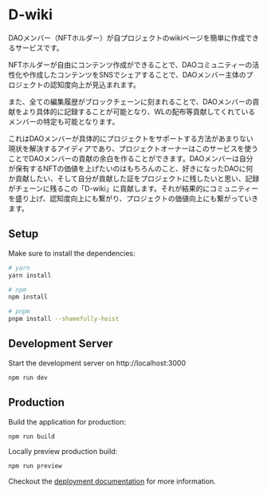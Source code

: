 # D-wiki

DAOメンバー（NFTホルダー）が自プロジェクトのwikiページを簡単に作成できるサービスです。

NFTホルダーが自由にコンテンツ作成ができることで、DAOコミュニティーの活性化や作成したコンテンツをSNSでシェアすることで、DAOメンバー主体のプロジェクトの認知度向上が見込まれます。

また、全ての編集履歴がブロックチェーンに刻まれることで、DAOメンバーの貢献をより具体的に記録することが可能となり、WLの配布等貢献してくれているメンバーの特定も可能となります。

これはDAOメンバーが具体的にプロジェクトをサポートする方法があまりない現状を解決するアイディアであり、プロジェクトオーナーはこのサービスを使うことでDAOメンバーの貢献の余白を作ることができます。DAOメンバーは自分が保有するNFTの価値を上げたいのはもちろんのこと、好きになったDAOに何か貢献したい、そして自分が貢献した証をプロジェクトに残したいと思い、記録がチェーンに残るこの「D-wiki」に貢献します。それが結果的にコミュニティーを盛り上げ、認知度向上にも繋がり、プロジェクトの価値向上にも繋がっていきます。

## Setup

Make sure to install the dependencies:

```bash
# yarn
yarn install

# npm
npm install

# pnpm
pnpm install --shamefully-hoist
```

## Development Server

Start the development server on http://localhost:3000

```bash
npm run dev
```

## Production

Build the application for production:

```bash
npm run build
```

Locally preview production build:

```bash
npm run preview
```

Checkout the [deployment documentation](https://v3.nuxtjs.org/guide/deploy/presets) for more information.
